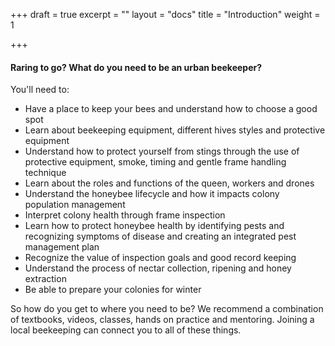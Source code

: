 +++
draft = true
excerpt = ""
layout = "docs"
title = "Introduction"
weight = 1

+++
#### Raring to go?   What do you need to be an urban beekeeper?

You'll need to:

* Have a place to keep your bees and understand how to choose a good spot
* Learn about beekeeping equipment, different hives styles and protective equipment
* Understand how to protect yourself from stings through the use of protective equipment, smoke, timing and gentle frame handling technique
* Learn about the roles and functions of the queen, workers and drones
* Understand the honeybee lifecycle and how it impacts colony population management
* Interpret colony health through frame inspection
* Learn how to protect honeybee health by identifying pests and recognizing symptoms of disease and creating an integrated pest management plan
* Recognize the value of inspection goals and good record keeping
* Understand the process of nectar collection, ripening and honey extraction
* Be able to prepare your colonies for winter

So how do you get to where you need to be?  We recommend a combination of textbooks, videos, classes, hands on practice and mentoring. Joining a local beekeeping can connect you to all of these things.